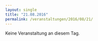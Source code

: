 ```yaml
---
layout: single
title: "21.08.2016"
permalink: /veranstaltungen/2016/08/21/
---
```


Keine Veranstaltung an diesem Tag.
